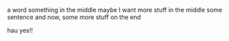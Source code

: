 a word
something in the middle
maybe I want more stuff in the middle
some sentence
and now, some more stuff on the end

hau yes!!
